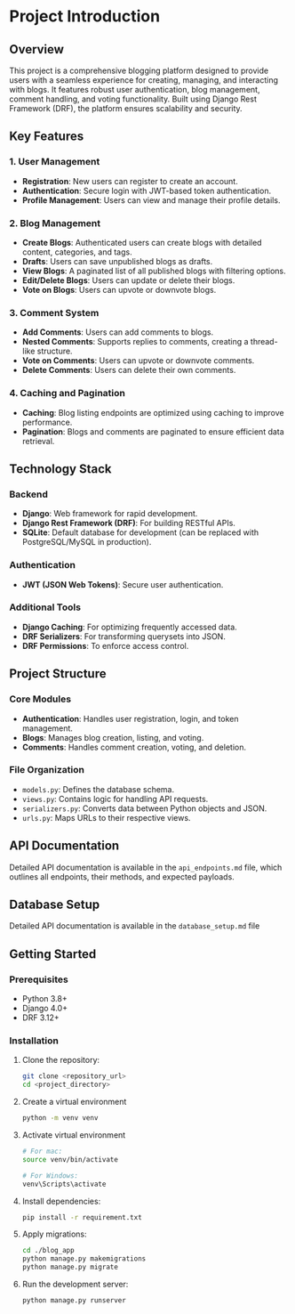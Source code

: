 # Project Introduction

## Overview

This project is a comprehensive blogging platform designed to provide users with a seamless experience for creating, managing, and interacting with blogs. It features robust user authentication, blog management, comment handling, and voting functionality. Built using Django Rest Framework (DRF), the platform ensures scalability and security.

## Key Features

### 1. **User Management**

- **Registration**: New users can register to create an account.
- **Authentication**: Secure login with JWT-based token authentication.
- **Profile Management**: Users can view and manage their profile details.

### 2. **Blog Management**

- **Create Blogs**: Authenticated users can create blogs with detailed content, categories, and tags.
- **Drafts**: Users can save unpublished blogs as drafts.
- **View Blogs**: A paginated list of all published blogs with filtering options.
- **Edit/Delete Blogs**: Users can update or delete their blogs.
- **Vote on Blogs**: Users can upvote or downvote blogs.

### 3. **Comment System**

- **Add Comments**: Users can add comments to blogs.
- **Nested Comments**: Supports replies to comments, creating a thread-like structure.
- **Vote on Comments**: Users can upvote or downvote comments.
- **Delete Comments**: Users can delete their own comments.

### 4. **Caching and Pagination**

- **Caching**: Blog listing endpoints are optimized using caching to improve performance.
- **Pagination**: Blogs and comments are paginated to ensure efficient data retrieval.

## Technology Stack

### Backend

- **Django**: Web framework for rapid development.
- **Django Rest Framework (DRF)**: For building RESTful APIs.
- **SQLite**: Default database for development (can be replaced with PostgreSQL/MySQL in production).

### Authentication

- **JWT (JSON Web Tokens)**: Secure user authentication.

### Additional Tools

- **Django Caching**: For optimizing frequently accessed data.
- **DRF Serializers**: For transforming querysets into JSON.
- **DRF Permissions**: To enforce access control.

## Project Structure

### Core Modules

- **Authentication**: Handles user registration, login, and token management.
- **Blogs**: Manages blog creation, listing, and voting.
- **Comments**: Handles comment creation, voting, and deletion.

### File Organization

- `models.py`: Defines the database schema.
- `views.py`: Contains logic for handling API requests.
- `serializers.py`: Converts data between Python objects and JSON.
- `urls.py`: Maps URLs to their respective views.

## API Documentation

Detailed API documentation is available in the `api_endpoints.md` file, which outlines all endpoints, their methods, and expected payloads.

## Database Setup

Detailed API documentation is available in the `database_setup.md` file

## Getting Started

### Prerequisites

- Python 3.8+
- Django 4.0+
- DRF 3.12+


### Installation

1. Clone the repository:
   ```bash
   git clone <repository_url>
   cd <project_directory>
   ```
2. Create a virtual environment 
   ```bash
   python -m venv venv
   ```

3. Activate virtual environment
   ```bash
   # For mac:
   source venv/bin/activate

   # For Windows:
   venv\Scripts\activate
   ```

3. Install dependencies:
   ```bash
   pip install -r requirement.txt
   ```

4. Apply migrations:
   ```bash
   cd ./blog_app
   python manage.py makemigrations
   python manage.py migrate
   ```
5. Run the development server:
   ```bash
   python manage.py runserver
   ```
